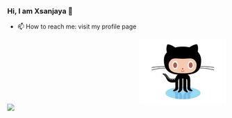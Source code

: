 ### Hi, I am Xsanjaya 👋



- 📫 How to reach me: visit my profile page 


<img align='right' src='https://raw.githubusercontent.com/ijlik/ijlik/master/octocat.gif' width='200"'>
<img align='left' src='https://github-readme-stats.vercel.app/api?username=Xsanjaya&&show_icons=true&title_color=0000FF&icon_color=bb2acf&text_color=000000&bg_color=F0FFFF' width='400"'>
